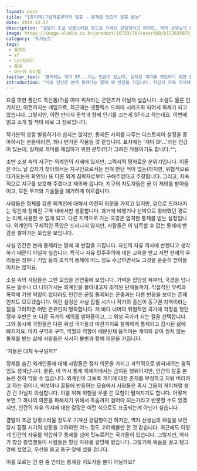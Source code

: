 ```yaml
---
layout: post
title: "[종이책]그림자로부터의 탈출 - 통제된 인간의 탈출 본능"
date: 2019-12-27
description: "결말이 조금 당황스러울 정도로 기계신 강림형이긴 하지만, 역자 선생님의 해설을 보면 당시 집필 시기의 상황을 고려하면 어느 정도 고려해볼만 한 것 같습니다."
image: https://image.aladin.co.kr/product/18733/76/cover500/k172635079_1.jpg
category: '독서노트'
tags: 
 - 폴란드
 - sf
 - 디스토피아
 - 통제
 - 야누쉬 자이델
twitter_text: '표지에는 개미 SF...라는 언급이 있는데, 실제로 개미를 채집하기 위한 분투(?)가 그려진 작품이기도 합니다.'
introduction: "사실 인간은 본래 통제라는 말에 꽤 반감을 가집니다. 자신의 자유 의사에 반한다고 생각하기 때문이 아닐까 싶습니다."
---
```


요즘 핫한 폴란드 특산품(?)음 아마 위쳐라는 콘텐츠가 아닐까 싶습니다. 소설도 물론 인기지만, 이전까지는 게임으로, 최근에는 넷플릭스 드라마 시리즈화 되어서 화제가 되고 있습니다. 그렇지만, 이런 판타지 문학과 함께 인기를 끄는게 SF라고 하는데요. 이번에 읽고 소개 할 책이 바로 그 장르입니다.

작가분의 성함 발음하기가 쉽지는 않지만, 통제돈 사회를 다루는 디스토피아 설정을 좋아하시는 분들이라면, 꽤나 반가운 작품일 것 같습니다. 표지에는 '개미 SF...'라는 언급이 있는데, 실제로 개미를 채집하기 위한 분투(?)가 그려진 작품이기도 합니다.^^;

초반 소설 속의 지구는 외계인의 지배에 있지만, 그럭저럭 평화로운 분위기입니다. 이들은 어느 날 갑자기 찾아와서는 지구인으로서는 전혀 만난 적이 없는(하지만, 위협적으로 다가오는게 확인된) 또 다른 외계 침략자로부터 구해주었다고 주장합니다. 그리고, 지속적으로 지구를 보호해 주겠다고 제의해 옵니다. 지구의 지도자들은 곧 이 제의를 받아들이고, 모든 무기와 기술들을 폐기하게 이르릅니다.

사람들은 정체를 감춘 외계인에 대해서 여전히 의문을 가지고 있지만, 겉으로 드러내지는 않은채 정해진 구역 내에서만 생활합니다. 과거에 비행기나 선박으로 왕래했던 경로는 이제 사용할 수 없게 되고, 다른 지역으로 가는 국경은 엄격한 통제를 받는 실정입니다. 외계인의 구체적인 폭압은 드러나지 않지만, 사람들은 이 납득할 수 없는 통제에 반감을 쌓아가는 모습을 보입니다.

사실 인간은 본래 통제라는 말에 꽤 반감을 가집니다. 자신의 자유 의사에 반한다고 생각하기 때문이 아닐까 싶습니다. 특히나 자유 민주주의에 대한 교육을 받고 자란 현재의 우리들은 정부나 기업 등의 조직적 통제에 어느 정도 수긍하면서도 그것을 순순히 받아들이지는 않지요.

소설 속의 사람들은 그런 모습을 은연중에 보입니다. 가벼운 잡담성 욕부터, 국경을 넘나드는 밀수나 더 나아가서는 외계인을 몰아내고자 조직된 단체들까지. 직접적인 무력과 폭력에 기댄 억압이 없더라도 인간은 군집 통제되는 곤충과는 다른 반응을 보이는 존재인지도 모르겠습니다. 이런 설정은 사실 집필 시기나 작가의 출신이 동구권 지역이라는 점을 고려하면 어떤 은유인지 명확합니다. 저 바다 너머의 위협적인 국가에 걱정을 했던 정부 수반은 또 다른 국가의 제의를 받아들이고, 그 위성 국가가 되는 길을 선택합니다. 그와 동시에 국민들은 다른 위성 국가들과 마찬가지로 철제하게 통제되고 감시된 삶에 빠지지요. 마치 구역과 구역, 역할과 역할이 배분된채 움직이는 개미와 같이 원치 않는 통제를 받는 삶에 사람들은 서서히 불만과 함께 의문을 가집니다.

'저들은 대체 누구일까?'

정체를 숨긴 외계인들에 대해 사람들은 점차 의문을 가지고 과학적으로 밝혀내려는 움직임도 생겨납니다. 물론, 이 역시 통제 체제하에서는 금지된 행위이지만, 인간의 탈출 본능은 전혀 막을 수 없습니다. 외계인이 그토록 개미에 대한 존재를 부정하고 지워 버리려고 하는 점이나, 버섯이나 꿀들에 반응하는 모습에서 사람들은 혹시 그들이 개미처럼 생긴 건 아닐지 의심합니다. 이를 위해 위험을 무릎 쓴 모험이 펼쳐지기도 합니다. 어떻게 보면 그 하나의 의문을 파해치기 위해서 목숨까지 걸어야 되는가라고 반문할 수도 있겠지만, 인간의 자유 의지에 대한 갈망은 이런 식으로도 표출되는게 아닌가 싶습니다.

결말이 조금 당황스러울 정도로 기계신 강림형이긴 하지만, 역자 선생님의 해설을 보면 당시 집필 시기의 상황을 고려하면 어느 정도 고려해볼만 한 것 같습니다. 최근에도 이렇게 인간의 자유를 억압하구 통제를 넘어 짓누르려는 국가들이 있습니다. 그렇지만, 역사가 항상 증명했듯이 사람들은 항상 자유를 갈망해 왔습니다. 그렇기에 목숨을 걸고 탱그 앞에 섰었고, 우산을 들고 총구 앞에 섰을 겁니다.

이를 모르는 건 한 줌 안되는 통제광 지도자들 뿐이 아닐까요?